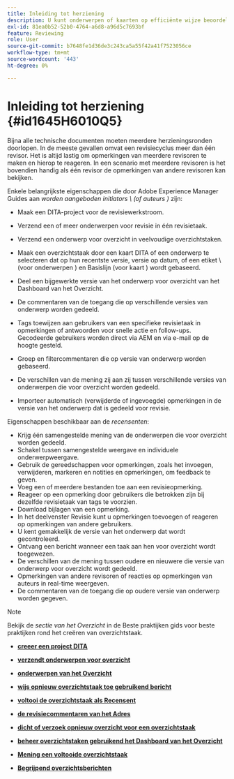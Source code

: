 ```yaml
---
title: Inleiding tot herziening
description: U kunt onderwerpen of kaarten op efficiënte wijze beoordelen in AEM Guides voor een vloeiende inhoudsevaluatie. De functies voor auteurs en revisoren in AEM Guides kennen.
exl-id: 81ea0b52-52b0-4764-a6d8-a96d5c7693bf
feature: Reviewing
role: User
source-git-commit: b7648fe1d36de3c243ca5a55f42a41f7523056ce
workflow-type: tm+mt
source-wordcount: '443'
ht-degree: 0%

---
```


# Inleiding tot herziening {#id1645H6010Q5}

Bijna alle technische documenten moeten meerdere herzieningsronden doorlopen. In de meeste gevallen omvat een revisiecyclus meer dan één revisor. Het is altijd lastig om opmerkingen van meerdere revisoren te maken en hierop te reageren. In een scenario met meerdere revisoren is het bovendien handig als één revisor de opmerkingen van andere revisoren kan bekijken.

Enkele belangrijkste eigenschappen die door Adobe Experience Manager Guides aan *worden aangeboden initiators \ (of auteurs \)* zijn:

- Maak een DITA-project voor de revisiewerkstroom.
- Verzend een of meer onderwerpen voor revisie in één revisietaak.

- Verzend een onderwerp voor overzicht in veelvoudige overzichtstaken.

- Maak een overzichtstaak door een kaart DITA of een onderwerp te selecteren dat op hun recentste versie, versie op datum, of een etiket \ (voor onderwerpen \) en Basislijn \(voor kaart \) wordt gebaseerd.

- Deel een bijgewerkte versie van het onderwerp voor overzicht van het Dashboard van het Overzicht.

- De commentaren van de toegang die op verschillende versies van onderwerp worden gedeeld.
- Tags toewijzen aan gebruikers van een specifieke revisietaak in opmerkingen of antwoorden voor snelle actie en follow-ups. Gecodeerde gebruikers worden direct via AEM en via e-mail op de hoogte gesteld.
- Groep en filtercommentaren die op versie van onderwerp worden gebaseerd.

- De verschillen van de mening zij aan zij tussen verschillende versies van onderwerpen die voor overzicht worden gedeeld.

- Importeer automatisch \(verwijderde of ingevoegde\) opmerkingen in de versie van het onderwerp dat is gedeeld voor revisie.


Eigenschappen beschikbaar aan de *recensenten*:

- Krijg één samengestelde mening van de onderwerpen die voor overzicht worden gedeeld.
- Schakel tussen samengestelde weergave en individuele onderwerpweergave.
- Gebruik de gereedschappen voor opmerkingen, zoals het invoegen, verwijderen, markeren en notities en opmerkingen, om feedback te geven.
- Voeg een of meerdere bestanden toe aan een revisieopmerking.
- Reageer op een opmerking door gebruikers die betrokken zijn bij dezelfde revisietaak van tags te voorzien.
- Download bijlagen van een opmerking.
- In het deelvenster Revisie kunt u opmerkingen toevoegen of reageren op opmerkingen van andere gebruikers.
- U kent gemakkelijk de versie van het onderwerp dat wordt gecontroleerd.
- Ontvang een bericht wanneer een taak aan hen voor overzicht wordt toegewezen.
- De verschillen van de mening tussen oudere en nieuwere die versie van onderwerp voor overzicht wordt gedeeld.
- Opmerkingen van andere revisoren of reacties op opmerkingen van auteurs in real-time weergeven.
- De commentaren van de toegang die op oudere versie van onderwerp worden gegeven.

>[!NOTE]
>
> Bekijk de *sectie van het Overzicht* in de Beste praktijken gids voor beste praktijken rond het creëren van overzichtstaak.

- **[creeer een project DITA](authoring-create-dita-project.md)**

- **[verzendt onderwerpen voor overzicht](review-send-topics-for-review.md)**

- **[onderwerpen van het Overzicht](review-topics.md)**

- **[wijs opnieuw overzichtstaak toe gebruikend bericht](reassign-review-using-notification.md)**

- **[voltooi de overzichtstaak als Recensent](review-complete-review-tasks.md)**

- **[de revisiecommentaren van het Adres](review-address-review-comments.md)**

- **[dicht of verzoek opnieuw overzicht voor een overzichtstaak](review-close-review-task.md)**

- **[beheer overzichtstaken gebruikend het Dashboard van het Overzicht](review-manage-tasks-review-dashboard.md)**

- **[Mening een voltooide overzichtstaak](review-view-completed-task.md)**

- **[Begrijpend overzichtsberichten](review-understanding-review-notifications.md)**
